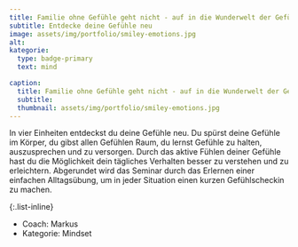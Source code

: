 ```yaml
---
title: Familie ohne Gefühle geht nicht - auf in die Wunderwelt der Gefühle
subtitle: Entdecke deine Gefühle neu
image: assets/img/portfolio/smiley-emotions.jpg
alt:
kategorie:
  type: badge-primary
  text: mind

caption:
  title: Familie ohne Gefühle geht nicht - auf in die Wunderwelt der Gefühle
  subtitle:
  thumbnail: assets/img/portfolio/smiley-emotions.jpg
---
```

In vier Einheiten entdeckst du deine Gefühle neu. Du spürst deine Gefühle im Körper, du gibst allen Gefühlen Raum, du lernst Gefühle zu halten, auszusprechen und zu versorgen. Durch das aktive Fühlen deiner Gefühle hast du die Möglichkeit dein tägliches Verhalten besser zu verstehen und zu erleichtern.
Abgerundet wird das Seminar durch das Erlernen einer einfachen Alltagsübung, um in jeder Situation einen kurzen Gefühlscheckin zu machen.

{:.list-inline}
- Coach: Markus
- Kategorie: Mindset
